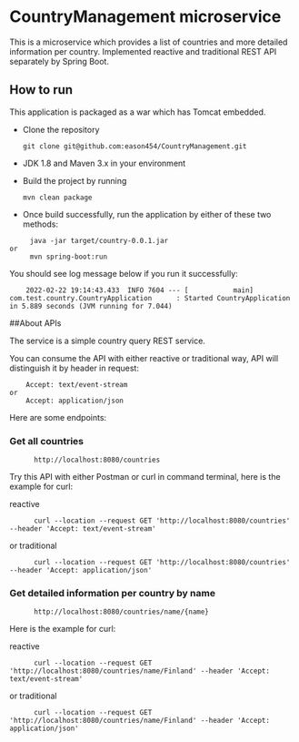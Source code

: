# CountryManagement microservice

This is a microservice which provides a list of countries and more detailed information per country.
Implemented reactive and traditional REST API separately by Spring Boot.

## How to run

This application is packaged as a war which has Tomcat embedded.

* Clone the repository

  ``` git clone git@github.com:eason454/CountryManagement.git  ```

* JDK 1.8 and Maven 3.x in your environment
* Build the project by running 
     
  ``` mvn clean package ```

* Once build successfully, run the application by either of these two methods:
```
     java -jar target/country-0.0.1.jar
or
     mvn spring-boot:run
```

You should see log message below if you run it successfully: 
```
    2022-02-22 19:14:43.433  INFO 7604 --- [           main] com.test.country.CountryApplication      : Started CountryApplication in 5.889 seconds (JVM running for 7.044)
```

##About APIs

The service is a simple country query REST service.

You can consume the API with either reactive or traditional way, API will distinguish it by header in request:

```
    Accept: text/event-stream
or
    Accept: application/json
```

Here are some endpoints:

### Get all countries

```
      http://localhost:8080/countries
```
Try this API with either Postman or curl in command terminal, here is the example for curl:

reactive
```
      curl --location --request GET 'http://localhost:8080/countries' --header 'Accept: text/event-stream'
```
or traditional
```
      curl --location --request GET 'http://localhost:8080/countries' --header 'Accept: application/json' 
```

### Get detailed information per country by name

```
      http://localhost:8080/countries/name/{name}
```

Here is the example for curl:

reactive
```
      curl --location --request GET 'http://localhost:8080/countries/name/Finland' --header 'Accept: text/event-stream'
```
or traditional
```
      curl --location --request GET 'http://localhost:8080/countries/name/Finland' --header 'Accept: application/json'
```

